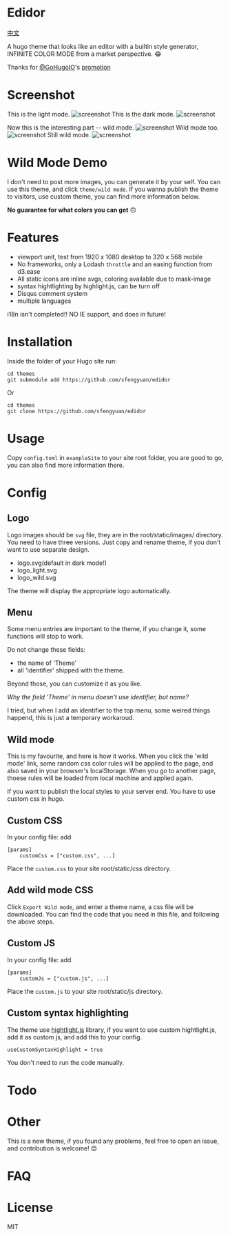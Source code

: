 # Edidor
[中文](https://github.com/sfengyuan/edidor/blob/master/README-zh.md)

A hugo theme that looks like an editor with a builtin style generator, INFINITE COLOR MODE from a market perspective. 😂


Thanks for [@GoHugoIO](https://twitter.com/GoHugoIO)'s [promotion](https://twitter.com/GoHugoIO/status/1127175277673631744)

# Screenshot
This is the light mode.
![screenshot](https://raw.githubusercontent.com/sfengyuan/edidor/master/images/screenshot.png)
This is the dark mode.
![screenshot](https://raw.githubusercontent.com/sfengyuan/edidor/master/images/dark.png)

Now this is the interesting part -- wild mode.
![screenshot](https://raw.githubusercontent.com/sfengyuan/edidor/master/images/wild_mode.png)
Wild mode too.
![screenshot](https://raw.githubusercontent.com/sfengyuan/edidor/master/images/wild_mode2.png)
Still wild mode.
![screenshot](https://raw.githubusercontent.com/sfengyuan/edidor/master/images/wild_mode3.png)

# Wild Mode Demo
I don't need to post more images, you can generate it by your self. You can use this theme, and click `theme/wild mode`. If you wanna publish the theme to visitors, use custom theme, you can find more information below.

**No guarantee for what colors you can get** 🙃

# Features

- viewport unit, test from 1920 x 1080 desktop to 320 x 568 mobile
- No frameworks, only a Lodash `throttle` and an easing function from d3.ease
- All static icons are inline svgs, coloring available due to mask-image
- syntax hightlighting by highlight.js, can be turn off
- Disqus comment system
- multiple languages

i18n isn't completed!!
NO IE support, and does in future!

# Installation
Inside the folder of your Hugo site run:

```
cd themes
git submodule add https://github.com/sfengyuan/edidor
```
Or
```
cd themes
git clone https://github.com/sfengyuan/edidor
```

# Usage

Copy `config.toml` in `exampleSite` to your site root folder, you are good to go, you can also find more information there.

# Config

## Logo

Logo images should be `svg` file, they are in the root/static/images/ directory. You need to have three versions. Just copy and rename theme, if you don't want to use separate design.

- logo.svg(default in dark mode!)
- logo_light.svg
- logo_wild.svg

The theme will display the appropriate logo automatically.

## Menu
Some menu entries are important to the theme, if you change it, some functions will stop to work.

Do not change these fields:
- the name of 'Theme'
- all 'identifier' shipped with the theme.

Beyond those, you can customize it as you like.

*Why the field 'Theme' in menu doesn't use identifier, but name?*

I tried, but when I add an identifier to the top menu, some weired things happend, this is just a temporary workaroud.

## Wild mode

This is my favourite, and here is how it works.
When you click the 'wild mode' link, some random css color rules will be applied to the page, and also saved in your browser's localStorage.
When you go to another page, thoese rules will be loaded from local machine and applied again.

If you want to publish the local styles to your server end. You have to use custom css in hugo.

## Custom CSS

In your config file: add
```
[params]
    customCss = ["custom.css", ...]
```
Place the `custom.css` to your site root/static/css directory.

## Add wild mode CSS

Click `Export Wild mode`, and enter a theme name, a css file will be downloaded.
You can find the code that you need in this file, and following the above steps.

## Custom JS

In your config file: add
```
[params]
    customJs = ["custom.js", ...]
```
Place the `custom.js` to your site root/static/js directory.

## Custom syntax highlighting

The theme use [hightlight.js](https://highlightjs.org/) library, if you want to use custom hightlight.js, add it as custom js, and add this to your config.
```
useCustomSyntaxHighlight = true
```
You don't need to run the code manually.

# Todo

# Other
This is a new theme, if you found any problems, feel free to open an issue, and contribution is welcome! 😊

# FAQ


# License
MIT
